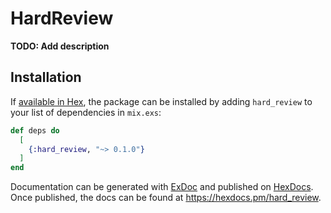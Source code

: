 # HardReview

**TODO: Add description**

## Installation

If [available in Hex](https://hex.pm/docs/publish), the package can be installed
by adding `hard_review` to your list of dependencies in `mix.exs`:

```elixir
def deps do
  [
    {:hard_review, "~> 0.1.0"}
  ]
end
```

Documentation can be generated with [ExDoc](https://github.com/elixir-lang/ex_doc)
and published on [HexDocs](https://hexdocs.pm). Once published, the docs can
be found at <https://hexdocs.pm/hard_review>.

